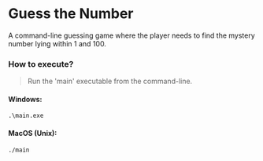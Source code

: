 # Guess the Number
A command-line guessing game where the player needs to find the mystery number lying within 1 and 100.
### How to execute?  
> Run the 'main' executable from the command-line.
#### Windows:
```
.\main.exe
```
#### MacOS (Unix):
```
./main
```
